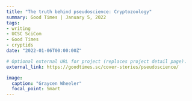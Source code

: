 ```yaml
---
title: "The truth behind pseudoscience: Cryptozoology"
summary: Good Times | January 5, 2022
tags:
- writing
- UCSC SciCom
- Good Times
- cryptids
date: "2022-01-06T00:00:00Z"

# Optional external URL for project (replaces project detail page).
external_link: https://goodtimes.sc/cover-stories/pseudoscience/

image:
  caption: "Graycen Wheeler"
  focal_point: Smart
---
```

